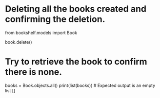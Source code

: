 # Deleting all the books created and confirming the deletion.
from bookshelf.models import Book

book.delete()

# Try to retrieve the book to confirm there is none.
books = Book.objects.all()
print(list(books)) # Expected output is an empty list []